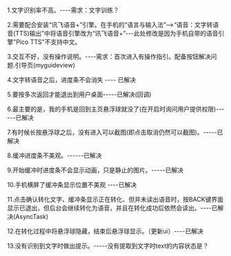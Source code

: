 <p>1.文字识别率不高。----需求：文字训练？</p>
<p>2.需要配合安装“讯飞语音+”引擎。在手机的“语言与输入法”-->“语音：文字转语音(TTS)输出”中将语音引擎改为“讯飞语音+”---此处修改是因为手机自带的语音引擎"Pico TTS"不支持中文。</p>
<p>3.交互不好，没有操作说明。----需求：首次进入有操作指引。配备按钮解决问题.引导页(myguideview)</p>
<p>4.文字转语音之后，进度条不会消失 ---- 已解决</p>
<p>5.要按多次返回才能退出到用户桌面-----已解决(回调)</p>
<p>6.最主要的是，我的手机是回到主页悬浮球就没了(在开启时询问用户提供权限)------已解决</p>
<p>7.有时候长按悬浮球之后，没有进入可以截图(即点击取消仍然可以截图)。-----已解决</p>
<p>8.缓冲进度条不美观。------已解决</p>
<p>9.开始缓冲时进度条不会显示动画，只是静止的图片。-----已解决</p>
<p>10.手机横屏了缓冲条显示位置不美观 ----已解决</p>
<p>11.点击确认转化文字、缓冲条显示正在转化、但并未读出语音时，按BACK键界面显示已退出，但后台会继续转化为语音，并且在转化成功后依然会读出。----已解决(AsyncTask)</p>
<p>12.在转化过程中将悬浮球隐藏，结束后悬浮球显示。（更新ui）----已解决</p>
<p>13.没有识别到文字时做出提示。-----没有提取到文字时text的内容状态是？</p>


